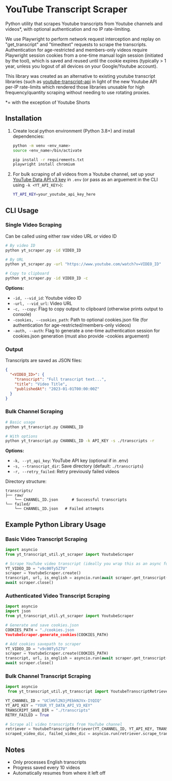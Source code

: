 # YouTube Transcript Scraper

Python utility that scrapes Youtube transcripts from Youtube channels and videos*, with optional authentication and no IP rate-limiting.

We use Playwright to perform network request interception and replay on "get_transcript" and "timedtext" requests to scrape the transcripts. Authentication for age-restricted and members-only videos require Playwright session cookies from a one-time manual login session (initiated by the tool), which is saved and reused until the cookie expires (typically > 1 year, unless you logout of all devices on your Google/Youtube account).

This library was created as an alternative to existing youtube transcript libraries (such as [youtube-transcript-api](https://github.com/jdepoix/youtube-transcript-api) in light of the new Youtube API per-IP rate-limits which rendered those libraries unusable for high frequency/quantity scraping without needing to use rotating proxies.

*= with the exception of Youtube Shorts

## Installation
1. Create local python environment (Python 3.8+) and install dependencies:
    ```bash
    python -m venv <env_name>
    source <env_name>/bin/activate

    pip install -r requirements.txt
    playwright install chromium
    ```

2. For bulk scraping of all videos from a Youtube channel, set up your [YouTube Data API v3 key](https://console.cloud.google.com/) in `.env` (or pass as an arguement in the CLI using `-k <YT_API_KEY>`):
   ```bash
   YT_API_KEY=your_youtube_api_key_here
   ```

## CLI Usage
### Single Video Scraping
Can be called using either raw video URL or video ID 
```bash
# By video ID
python yt_scraper.py -id VIDEO_ID

# By URL
python yt_scraper.py -url "https://www.youtube.com/watch?v=VIDEO_ID"

# Copy to clipboard
python yt_scraper.py -id VIDEO_ID -c
```
**Options:**
- `-id, --vid_id`: Youtube video ID
- `-url, --vid_url`: Video URL
- `-c, --copy`: Flag to copy output to clipboard (otherwise prints output to console)
- `-cookies, --cookies_path`: Path to optional cookies.json file (for authentication for age-restricted/members-only videos)
- `-auth, --auth`: Flag to generate a one-time authentication session for cookies.json generation (must also provide -cookies arguement)

### Output

Transcripts are saved as JSON files:
```json
{
  "<VIDEO_ID>": {
    "transcript": "Full transcript text...",
    "title": "Video Title",
    "publishedAt": "2023-01-01T00:00:00Z"
  }
}
```
### Bulk Channel Scraping
```bash
# Basic usage
python yt_transcript.py CHANNEL_ID

# With options
python yt_transcript.py CHANNEL_ID -k API_KEY -s ./transcripts -r
```

**Options:**
- `-k, --yt_api_key`: YouTube API key (optional if in .env)
- `-s, --transcript_dir`: Save directory (default: `./transcripts`)
- `-r, --retry_failed`: Retry previously failed videos

Directory structure:
```
transcripts/
├── raw/
    └── CHANNEL_ID.json      # Successful transcripts
└── failed/
    └── CHANNEL_ID.json   # Failed attempts
```

## Example Python Library Usage
### Basic Video Transcript Scraping
```python
import asyncio
from yt_transcript_util.yt_scraper import YoutubeScraper

# Scrape YouTube video transcript (ideally you wrap this as an async function)
YT_VIDEO_ID = "v9c00Ty5Z7U"
scraper = YoutubeScraper.create()
transcript, url, is_english = asyncio.run(await scraper.get_transcript(YT_VIDEO_ID))
await scraper.close()
```
### Authenticated Video Transcript Scraping
```python
import asyncio
import json
from yt_transcript_util.yt_scraper import YoutubeScraper

# Generate and save cookies.json
COOKIES_PATH = "./cookies.json
YoutubeScraper.generate_cookies(COOKIES_PATH)

# Add cookies savepath to scraper 
YT_VIDEO_ID = "v9c00Ty5Z7U"
scraper = YoutubeScraper.create(COOKIES_PATH)
transcript, url, is_english = asyncio.run(await scraper.get_transcript(YT_VIDEO_ID))
await scraper.close()
```
### Bulk Channel Transcript Scraping
```python
import asyncio
 from yt_transcript_util.yt_transcript import YoutubeTranscriptRetriever

YT_CHANNEL_ID = "UClHVl2N3jPEbkNJVx-ItQIQ"
YT_API_KEY = "YOUR_YT_DATA_API_V3_KEY"
TRANSCRIPT_SAVE_DIR = "./transcripts"
RETRY_FAILED = True

# Scrape all video transcripts from YouTube channel
retriever = YoutubeTranscriptRetriever(YT_CHANNEL_ID, YT_API_KEY, TRANSCRIPT_SAVE_DIR, RETRY_FAILED)
scraped_video_dic, failed_video_dic = asyncio.run(retriever.scrape_transcripts())
```

## Notes
- Only processes English transcripts
- Progress saved every 10 videos
- Automatically resumes from where it left off
